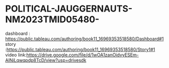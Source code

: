 # POLITICAL-JAUGGERNAUTS-NM2023TMID05480-
dashboard : https://public.tableau.com/authoring/book11_16969353518580/Dashboard#1
story :https://public.tableau.com/authoring/book11_16969353518580/Story1#1
video link:https://drive.google.com/file/d/1wOA1zanOidvyESEm-AINiLqwqpdp8TcD/view?usp=drivesdk

